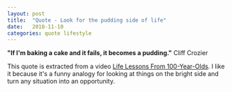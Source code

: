 ```yaml
---
layout: post
title:  "Quote - Look for the pudding side of life"
date:   2018-11-10
categories: quote lifestyle
---
```


**"If I'm baking a cake and it fails, it becomes a pudding."** ﻿Cliff Crozier

This quote is extracted from a video [Life Lessons From 100-Year-Olds](https://www.youtube.com/watch?v=9AThycGCakk).
I like it because it's a funny analogy for looking at things on the bright side and turn any situation into an opportunity.
